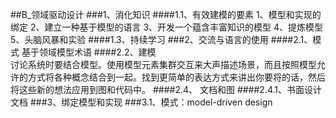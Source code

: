 
##B_领域驱动设计
###1、消化知识
####1.1、有效建模的要素
	1、模型和实现的绑定
	2、建立一种基于模型的语言
	3、开发一个蕴含丰富知识的模型
	4、提炼模型
	5、头脑风暴和实验
####1.3、持续学习
###2、交流与语言的使用
####2.1、模式
	基于领域模型术语
####2.2、建模	
	讨论系统时要结合模型。使用模型元素集群交互来大声描述场景，而且按照模型允许的方式将各种概念结合到一起。找到更简单的表达方式来讲出你要将的话，然后将这些新的想法应用到图和代码中。
####2.4、	文档和图
####2.4.1、书面设计文档
###3、绑定模型和实现
###3.1、模式：model-driven design
